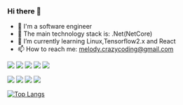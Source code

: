 ### Hi there 👋

<!--
**Yinger/Yinger** is a ✨ _special_ ✨ repository because its `README.md` (this file) appears on your GitHub profile.

Here are some ideas to get you started:

- 🔭 I’m currently working on ...
- 🌱 I’m currently learning ...
- 👯 I’m looking to collaborate on ...
- 🤔 I’m looking for help with ...
- 💬 Ask me about ...
- 📫 How to reach me: ...
- 😄 Pronouns: ...
- ⚡ Fun fact: ...
-->


- 🔭 I'm a software engineer
- 👯 The main technology stack is: .Net(NetCore)
- 🌱 I’m currently learning Linux,Tensorflow2.x and React
- 📫 How to reach me: melody.crazycoding@gmail.com

[![](https://img.shields.io/badge/macOS-292e33?style=flat-square&logo=apple&logoColor=ffffff)]()
[![](https://img.shields.io/badge/Windows-2376bc?style=flat-square&logo=windows&logoColor=ffffff)](https://www.microsoft.com/windows/get-windows-10)
[![](https://img.shields.io/badge/linux-292e33?style=flat-square&logo=linux&logoColor=ffffff)](https://www.linux.org/)
[![](https://img.shields.io/badge/IDE-Visual%20Studio-blue?style=flat-square&logo=visual-studio&logoColor=ffffff)](https://code.visualstudio.com/)
[![](https://img.shields.io/badge/IDE-Visual%20Studio%20Code-blue?style=flat-square&logo=visual-studio-code&logoColor=ffffff)](https://code.visualstudio.com/)


[![](https://img.shields.io/badge/-Core-2376bc?style=flat-square&logo=.Net&logoColor=ffffff)]()
[![](https://img.shields.io/badge/-React-61dafb?style=flat-square&logo=react&logoColor=ffffff)](https://reactjs.org/)
[![](https://img.shields.io/badge/-Node.js-43853d?style=flat-square&logo=node.js&logoColor=ffffff)](https://nodejs.org/)
[![](https://img.shields.io/badge/-Nginx-269539?style=flat-square&logo=nginx&logoColor=ffffff)](https://nginx.org/)

[![Top Langs](https://github-readme-stats.vercel.app/api/top-langs/?username=Yinger&layout=compact)](https://github.com/anuraghazra/github-readme-stats)
